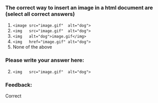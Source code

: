 ### The correct way to insert an image in a html document are (select all correct answers)

1. `<image src="image.gif"  alt="dog">`
2. `<img   src="image.gif"  alt="dog">`
3. `<img   alt="dog">image.gif</img>`
4. `<img   href="image.gif" alt="dog">`
5. None of the above


### Please write your answer here:
2. `<img   src="image.gif"  alt="dog">`




### Feedback:
Correct